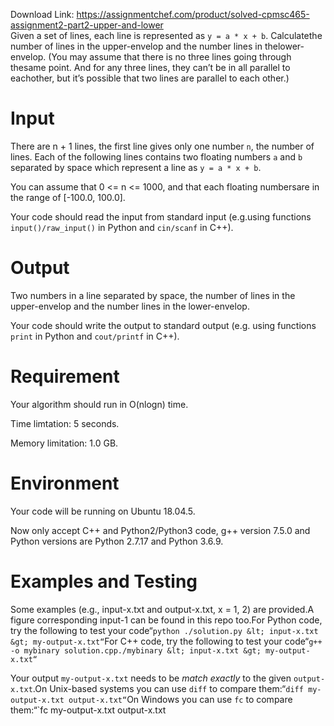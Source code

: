 Download Link: https://assignmentchef.com/product/solved-cpmsc465-assignment2-part2-upper-and-lower
<br>
Given a set of lines, each line is represented as `y = a * x + b`. Calculatethe number of lines in the upper-envelop and the number lines in thelower-envelop. (You may assume that there is no three lines going through thesame point. And for any three lines, they can’t be in all parallel to eachother, but it’s possible that two lines are parallel to each other.)

# Input

There are n + 1 lines, the first line gives only one number `n`, the number of lines. Each of the following lines contains two floating numbers `a` and `b` separated by space which represent a line as `y = a * x + b`.

You can assume that 0 &lt;= n &lt;= 1000, and that each floating numbersare in the range of [-100.0, 100.0].

Your code should read the input from standard input (e.g.using functions `input()/raw_input()` in Python and `cin/scanf` in C++).

# Output

Two numbers in a line separated by space, the number of lines in the upper-envelop and the number lines in the lower-envelop.

Your code should write the output to standard output (e.g. using functions `print` in Python and `cout/printf` in C++).

# Requirement

Your algorithm should run in O(nlogn) time.

Time limtation: 5 seconds.

Memory limitation: 1.0 GB.

# Environment

Your code will be running on Ubuntu 18.04.5.

Now only accept C++ and Python2/Python3 code, g++ version 7.5.0 and Python versions are Python 2.7.17 and Python 3.6.9.

# Examples and Testing

Some examples (e.g., input-x.txt and output-x.txt, x = 1, 2) are provided.A figure corresponding input-1 can be found in this repo too.For Python code, try the following to test your code“`python ./solution.py &lt; input-x.txt &gt; my-output-x.txt“`For C++ code, try the following to test your code“`g++ -o mybinary solution.cpp./mybinary &lt; input-x.txt &gt; my-output-x.txt“`

Your output `my-output-x.txt` needs to be *match exactly* to the given `output-x.txt`.On Unix-based systems you can use `diff` to compare them:“`diff my-output-x.txt output-x.txt“`On Windows you can use `fc` to compare them:“`fc my-output-x.txt output-x.txt